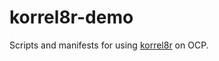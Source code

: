 # korrel8r-demo

Scripts and manifests for using [korrel8r](https://github.com/korrel8r/korrel8r) on OCP.
